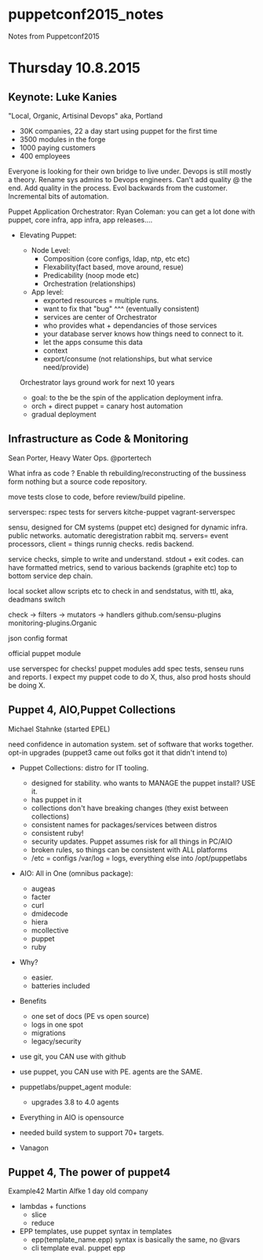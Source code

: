 # puppetconf2015_notes
Notes from Puppetconf2015

Thursday 10.8.2015
==================

Keynote: Luke Kanies
--------------------
"Local, Organic, Artisinal Devops" aka, Portland

* 30K companies, 22 a day start using puppet for the first time
* 3500 modules in the forge
* 1000 paying customers
* 400 employees

Everyone is looking for their own bridge to live under.
Devops is still mostly a theory. Rename sys admins to Devops engineers.
Can't add quality @ the end. Add quality in the process. Evol backwards from the customer.
Incremental bits of automation.

Puppet Application Orchestrator:
Ryan Coleman:
you can get a lot done with puppet, core infra, app infra, app releases....
* Elevating Puppet:
  * Node Level:
    * Composition (core configs, ldap, ntp, etc etc)
    * Flexability(fact based, move around, resue)
    * Predicability (noop mode etc)
    * Orchestration (relationships)
  * App level:
    * exported resources = multiple runs.
    * want to fix that "bug" ^^^ (eventually consistent)
    * services are center of Orchestrator
    * who provides what + dependancies of those services
    * your database server knows how things need to connect to it.
    * let the apps consume this data
    * context
    * export/consume (not relationships, but what service need/provide)

  Orchestrator lays ground work for next 10 years

  * goal:  to the be the spin of the application deployment infra.
  * orch + direct puppet = canary host automation
  * gradual deployment

Infrastructure as Code & Monitoring
-----------------------------------
Sean Porter, Heavy Water Ops. @portertech

What infra as code ? Enable th rebuilding/reconstructing of the bussiness form nothing but a source code repository.

move tests close to code, before review/build pipeline.

serverspec: rspec tests for servers
kitche-puppet
vagrant-serverspec

sensu, designed for CM systems (puppet etc)
designed for dynamic infra. public networks. automatic deregistration
rabbit mq. servers= event processors, client = things runnig checks. redis backend.

service checks, simple to write and understand. stdout + exit codes. can have formatted metrics, send to various backends (graphite etc)
top to bottom service dep chain.

local socket allow scripts etc to check in and sendstatus, with ttl, aka, deadmans switch

check -> filters -> mutators -> handlers
github.com/sensu-plugins
monitoring-plugins.Organic

json config format

official puppet module

use serverspec for checks! puppet modules add spec tests, senseu runs and reports.
I expect my puppet code to do X, thus, also prod hosts should be doing X.


Puppet 4, AIO,Puppet Collections
--------------------------------
Michael Stahnke
(started EPEL)

need confidence in automation system. set of software that works together.
opt-in upgrades (puppet3 came out folks got it that didn't intend to)
* Puppet Collections: distro for IT tooling.
  * designed for stability. who wants to MANAGE the puppet install? USE it.
  * has puppet in it
  * collections don't have breaking changes (they exist between collections)
  * consistent names for packages/services between distros
  * consistent ruby!
  * security updates. Puppet assumes risk for all things in PC/AIO
  * broken rules, so things can be consistent with ALL platforms
  * /etc = configs /var/log = logs, everything else into /opt/puppetlabs
* AIO: All in One (omnibus package):
  * augeas
  * facter
  * curl
  * dmidecode
  * hiera
  * mcollective
  * puppet
  * ruby
* Why?
  * easier.
  * batteries included
* Benefits
  * one set of docs (PE vs open source)
  * logs in one spot
  * migrations
  * legacy/security
* use git, you CAN use with github
* use puppet, you CAN use with PE. agents are the SAME.

* puppetlabs/puppet_agent module:
  * upgrades 3.8 to 4.0 agents

* Everything in AIO is opensource
* needed build system to support 70+ targets.

* Vanagon

Puppet 4, The power of puppet4
------------------------------
Example42 Martin Alfke
1 day old company

* lambdas + functions
  * slice
  * reduce
* EPP templates, use puppet syntax in templates
  * epp(template_name.epp) syntax is basically the same, no @vars
  * cli template eval. puppet epp <template>
* types , thigns are no longer pure strings
* functions can eval data types
* node inheritance no longer works.
* empty string comparison: empty string used to be false, now its true. yikes
* vars cannot start with: number. capital letter.
* vars cannot contain: dots, hyphens
* hyphers are math operators, san'e be used in module/class names

Upgrading to puppet 4: READ DOCS. READ LOGS FOR DEPS.
Setup From scratch.


10 years of puppet
------------------
cfengine isconf
puppet was originally called blink, reductive labs (ahh yes)
